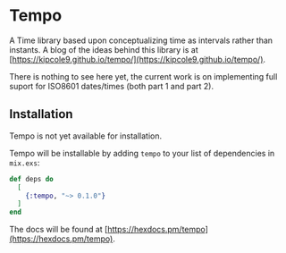# Tempo

A Time library based upon conceptualizing time as intervals rather than instants.  A blog of the ideas behind this library is at [https://kipcole9.github.io/tempo/](https://kipcole9.github.io/tempo/).

There is nothing to see here yet, the current work is on implementing full suport for ISO8601 dates/times (both part 1 and part 2).

## Installation

Tempo is not yet available for installation.

Tempo will be installable by adding `tempo` to your list of dependencies in `mix.exs`:

```elixir
def deps do
  [
    {:tempo, "~> 0.1.0"}
  ]
end
```

The docs will be found at [https://hexdocs.pm/tempo](https://hexdocs.pm/tempo).

